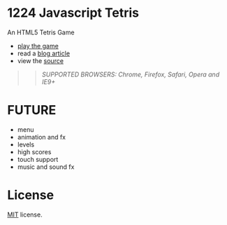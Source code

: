 1224
Javascript Tetris
=================

An HTML5 Tetris Game

 * [play the game](http://codeincomplete.com/projects/tetris/)
 * read a [blog article](http://codeincomplete.com/posts/2011/10/10/javascript_tetris/)
 * view the [source](https://github.com/jakesgordon/javascript-tetris)

>> _*SUPPORTED BROWSERS*: Chrome, Firefox, Safari, Opera and IE9+_

FUTURE
======

 * menu
 * animation and fx
 * levels
 * high scores
 * touch support
 * music and sound fx


License
=======

[MIT](http://en.wikipedia.org/wiki/MIT_License) license.


